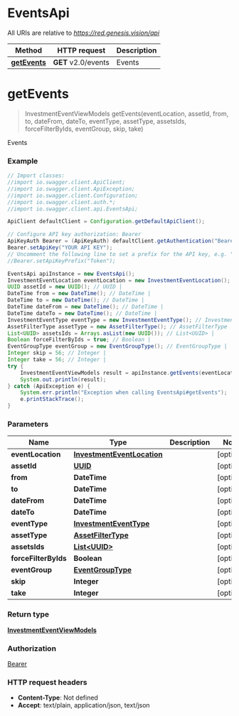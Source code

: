 # EventsApi

All URIs are relative to *https://red.genesis.vision/api*

Method | HTTP request | Description
------------- | ------------- | -------------
[**getEvents**](EventsApi.md#getEvents) | **GET** v2.0/events | Events

<a name="getEvents"></a>
# **getEvents**
> InvestmentEventViewModels getEvents(eventLocation, assetId, from, to, dateFrom, dateTo, eventType, assetType, assetsIds, forceFilterByIds, eventGroup, skip, take)

Events

### Example
```java
// Import classes:
//import io.swagger.client.ApiClient;
//import io.swagger.client.ApiException;
//import io.swagger.client.Configuration;
//import io.swagger.client.auth.*;
//import io.swagger.client.api.EventsApi;

ApiClient defaultClient = Configuration.getDefaultApiClient();

// Configure API key authorization: Bearer
ApiKeyAuth Bearer = (ApiKeyAuth) defaultClient.getAuthentication("Bearer");
Bearer.setApiKey("YOUR API KEY");
// Uncomment the following line to set a prefix for the API key, e.g. "Token" (defaults to null)
//Bearer.setApiKeyPrefix("Token");

EventsApi apiInstance = new EventsApi();
InvestmentEventLocation eventLocation = new InvestmentEventLocation(); // InvestmentEventLocation | 
UUID assetId = new UUID(); // UUID | 
DateTime from = new DateTime(); // DateTime | 
DateTime to = new DateTime(); // DateTime | 
DateTime dateFrom = new DateTime(); // DateTime | 
DateTime dateTo = new DateTime(); // DateTime | 
InvestmentEventType eventType = new InvestmentEventType(); // InvestmentEventType | 
AssetFilterType assetType = new AssetFilterType(); // AssetFilterType | 
List<UUID> assetsIds = Arrays.asList(new UUID()); // List<UUID> | 
Boolean forceFilterByIds = true; // Boolean | 
EventGroupType eventGroup = new EventGroupType(); // EventGroupType | 
Integer skip = 56; // Integer | 
Integer take = 56; // Integer | 
try {
    InvestmentEventViewModels result = apiInstance.getEvents(eventLocation, assetId, from, to, dateFrom, dateTo, eventType, assetType, assetsIds, forceFilterByIds, eventGroup, skip, take);
    System.out.println(result);
} catch (ApiException e) {
    System.err.println("Exception when calling EventsApi#getEvents");
    e.printStackTrace();
}
```

### Parameters

Name | Type | Description  | Notes
------------- | ------------- | ------------- | -------------
 **eventLocation** | [**InvestmentEventLocation**](.md)|  | [optional]
 **assetId** | [**UUID**](.md)|  | [optional]
 **from** | **DateTime**|  | [optional]
 **to** | **DateTime**|  | [optional]
 **dateFrom** | **DateTime**|  | [optional]
 **dateTo** | **DateTime**|  | [optional]
 **eventType** | [**InvestmentEventType**](.md)|  | [optional]
 **assetType** | [**AssetFilterType**](.md)|  | [optional]
 **assetsIds** | [**List&lt;UUID&gt;**](UUID.md)|  | [optional]
 **forceFilterByIds** | **Boolean**|  | [optional]
 **eventGroup** | [**EventGroupType**](.md)|  | [optional]
 **skip** | **Integer**|  | [optional]
 **take** | **Integer**|  | [optional]

### Return type

[**InvestmentEventViewModels**](InvestmentEventViewModels.md)

### Authorization

[Bearer](../README.md#Bearer)

### HTTP request headers

 - **Content-Type**: Not defined
 - **Accept**: text/plain, application/json, text/json

